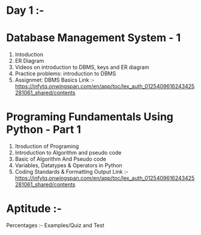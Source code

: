 # Day 1 :-

# Database Management System - 1
 1. Intoduction 
 2. ER Diagram
 3. Videos on introduction to DBMS, keys and ER diagram
 4. Practice problems: introduction to DBMS
 5. Assignmet: DBMS Basics
Link :- https://infytq.onwingspan.com/en/app/toc/lex_auth_0125409616243425281061_shared/contents

# Programing Fundamentals Using Python - Part 1
 1. Itroduction of Programing 
 2. Introduction to Algorithm and pseudo code
 3. Basic of Algorithm And Pseudo code
 4. Variables, Datatypes & Operators in Python
 5. Coding Standards & Formatting Output
Link :- https://infytq.onwingspan.com/en/app/toc/lex_auth_0125409616243425281061_shared/contents

# Aptitude :- 
Percentages :- Examples/Quiz and Test

 